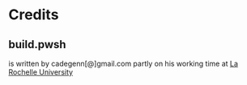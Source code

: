 # Credits

## build.pwsh

is written by cadegenn\[@\]gmail.com partly on his working time at [La Rochelle University](https://www.univ-larochelle.fr)

